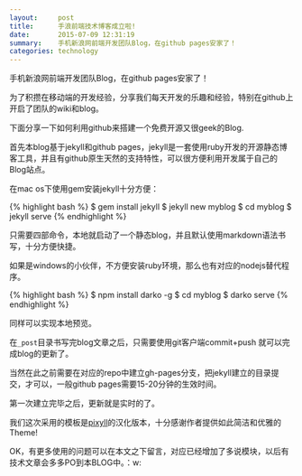 ```yaml
---
layout:     post
title:      手浪前端技术博客成立啦!
date:       2015-07-09 12:31:19
summary:    手机新浪网前端开发团队Blog，在github pages安家了！
categories: technology
---
```


手机新浪网前端开发团队Blog，在github pages安家了！

为了积攒在移动端的开发经验，分享我们每天开发的乐趣和经验，特别在github上开启了团队的wiki和blog。

下面分享一下如何利用github来搭建一个免费开源又很geek的Blog.

首先本blog基于jekyll和github pages，jekyll是一套使用ruby开发的开源静态博客工具，并且有github原生天然的支持特性，可以很方便利用开发属于自己的Blog站点。

在mac os下使用gem安装jekyll十分方便：

{% highlight bash %}
$ gem install jekyll
$ jekyll new myblog
$ cd myblog
$ jekyll serve
{% endhighlight %}

只需要四部命令，本地就启动了一个静态blog，并且默认使用markdown语法书写，十分方便快捷。

如果是windows的小伙伴，不方便安装ruby环境，那么也有对应的nodejs替代程序。

{% highlight bash %}
$ npm install darko -g
$ cd myblog
$ darko serve
{% endhighlight %}

同样可以实现本地预览。

在`_post`目录书写完blog文章之后，只需要使用git客户端commit+push 就可以完成blog的更新了。

当然在此之前需要在对应的repo中建立gh-pages分支，把jekyll建立的目录提交，才可以，一般github pages需要15-20分钟的生效时间。

第一次建立完毕之后，更新就是实时的了。

我们这次采用的模板是<a href="https://github.com/ee0703/pixyll-zh-cn">pixyll</a>的汉化版本，十分感谢作者提供如此简洁和优雅的Theme!

OK，有更多使用的问题可以在本文之下留言，对应已经增加了多说模块，以后有技术文章会多多PO到本BLOG中。：w:

